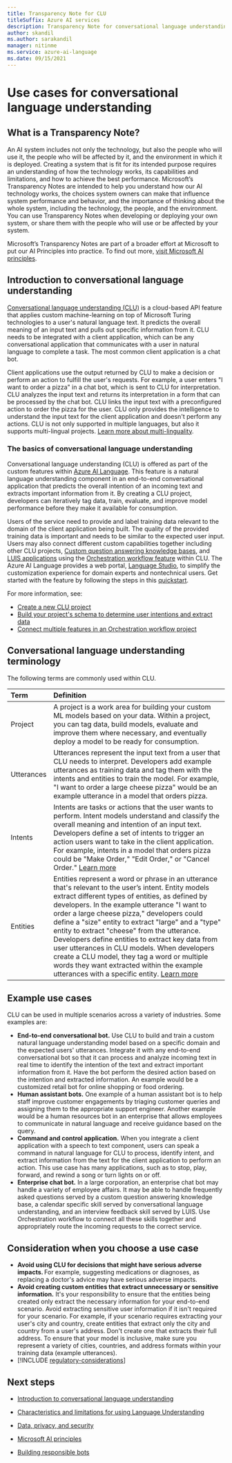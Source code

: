 ```yaml
---
title: Transparency Note for CLU
titleSuffix: Azure AI services
description: Transparency Note for conversational language understanding
author: skandil
ms.author: sarakandil
manager: nitinme
ms.service: azure-ai-language
ms.date: 09/15/2021
---
```


# Use cases for conversational language understanding

## What is a Transparency Note?

An AI system includes not only the technology, but also the people who will use it, the people who will be affected by it, and the environment in which it is deployed. Creating a system that is fit for its intended purpose requires an understanding of how the technology works, its capabilities and limitations, and how to achieve the best performance. Microsoft’s Transparency Notes are intended to help you understand how our AI technology works, the choices system owners can make that influence system performance and behavior, and the importance of thinking about the whole system, including the technology, the people, and the environment. You can use Transparency Notes when developing or deploying your own system, or share them with the people who will use or be affected by your system.  

Microsoft’s Transparency Notes are part of a broader effort at Microsoft to put our AI Principles into practice. To find out more, [visit Microsoft AI principles](https://www.microsoft.com/ai/responsible-ai).

## Introduction to conversational language understanding

[Conversational language understanding (CLU)](/azure/ai-services/language-service/conversational-language-understanding/overview) is a cloud-based API feature that applies custom machine-learning on top of Microsoft Turing technologies to a user's natural language text. It predicts the overall meaning of an input text and pulls out specific information from it. CLU needs to be integrated with a client application, which can be any conversational application that communicates with a user in natural language to complete a task. The most common client application is a chat bot.

Client applications use the output returned by CLU to make a decision or perform an action to fulfill the user's requests. For example, a user enters "I want to order a pizza" in a chat bot, which is sent to CLU for interpretation. CLU analyzes the input text and returns its interpretation in a form that can be processed by the chat bot. CLU links the input text with a preconfigured action to order the pizza for the user. CLU only provides the intelligence to understand the input text for the client application and doesn't perform any actions. CLU is not only supported in multiple languages, but also it supports multi-lingual projects. [Learn more about multi-linguality](/azure/ai-services/language-service/conversational-language-understanding/language-support).

### The basics of conversational language understanding

Conversational language understanding (CLU) is offered as part of the custom features within [Azure AI Language](/azure/ai-services/language-service/overview). This feature is a natural language understanding component in an end-to-end conversational application that predicts the overall intention of an incoming text and extracts important information from it. By creating a CLU project, developers can iteratively tag data, train, evaluate, and improve model performance before they make it available for consumption.

Users of the service need to provide and label training data relevant to the domain of the client application being built. The quality of the provided training data is important and needs to be similar to the expected user input. Users may also connect different custom capabilities together including other CLU projects, [Custom question answering knowledge bases](/azure/ai-services/language-service/question-answering/overview), and [LUIS applications](/azure/ai-services/luis/what-is-luis) using the [Orchestration workflow feature](/azure/ai-services/language-service/orchestration-workflow/overview) within CLU. The Azure AI Language provides a web portal, [Language Studio](https://language.cognitive.azure.com), to simplify the customization experience for domain experts and nontechnical users. Get started with the feature by following the steps in this [quickstart](/azure/ai-services/language-service/conversational-language-understanding/quickstart?pivots=language-studio).

For more information, see:

- [Create a new CLU project](/azure/ai-services/language-service/conversational-language-understanding/how-to/create-project)
- [Build your project's schema to determine user intentions and extract data](/azure/ai-services/language-service/conversational-language-understanding/how-to/build-schema)
- [Connect multiple features in an Orchestration workflow project](/azure/ai-services/language-service/conversational-language-understanding/how-to/create-project#create-an-orchestration-workflow-project)

## Conversational language understanding terminology

The following terms are commonly used within CLU.

|Term| Definition|
|:-----|:----|
|Project| A project is a work area for building your custom ML models based on your data. Within a project, you can tag data, build models, evaluate and improve them where necessary, and eventually deploy a model to be ready for consumption. |
|Utterances | Utterances represent the input text from a user that CLU needs to interpret. Developers add example utterances as training data and tag them with the intents and entities to train the model. For example, "I want to order a large cheese pizza" would be an example utterance in a model that orders pizza. |
|Intents | Intents are tasks or actions that the user wants to perform. Intent models understand and classify the overall meaning and intention of an input text. Developers define a set of intents to trigger an action users want to take in the client application. For example, intents in a model that orders pizza could be "Make Order," "Edit Order," or "Cancel Order." [Learn more](/azure/ai-services/language-service/conversational-language-understanding/how-to/build-schema) |
|Entities | Entities represent a word or phrase in an utterance that's relevant to the user’s intent. Entity models extract different types of entities, as defined by developers. In the example utterance "I want to order a large cheese pizza," developers could define a "size" entity to extract "large" and a "type" entity to extract "cheese" from the utterance. Developers define entities to extract key data from user utterances in CLU models. When developers create a CLU model, they tag a word or multiple words they want extracted within the example utterances with a specific entity. [Learn more](/azure/ai-services/language-service/conversational-language-understanding/how-to/build-schema) |


## Example use cases

CLU can be used in multiple scenarios across a variety of industries. Some examples are:

* **End-to-end conversational bot.** Use CLU to build and train a custom natural language understanding model based on a specific domain and the expected users' utterances. Integrate it with any end-to-end conversational bot so that it can process and analyze incoming text in real time to identify the intention of the text and extract important information from it. Have the bot perform the desired action based on the intention and extracted information. An example would be a customized retail bot for online shopping or food ordering.
* **Human assistant bots.** One example of a human assistant bot is to help staff improve customer engagements by triaging customer queries and assigning them to the appropriate support engineer. Another example would be a human resources bot in an enterprise that allows employees to communicate in natural language and receive guidance based on the query.
* **Command and control application.** When you integrate a client application with a speech to text component, users can speak a command in natural language for CLU to process, identify intent, and extract information from the text for the client application to perform an action. This use case has many applications, such as to stop, play, forward, and rewind a song or turn lights on or off.
* **Enterprise chat bot.** In a large corporation, an enterprise chat bot may handle a variety of employee affairs. It may be able to handle frequently asked questions served by a custom question answering knowledge base, a calendar specific skill served by conversational language understanding, and an interview feedback skill served by LUIS. Use Orchestration workflow to connect all these skills together and appropriately route the incoming requests to the correct service.


## Consideration when you choose a use case

* **Avoid using CLU for decisions that might have serious adverse impacts.** For example, suggesting medications or diagnoses, as replacing a doctor's advice may have serious adverse impacts.
* **Avoid creating custom entities that extract unnecessary or sensitive information.** It's your responsibility to ensure that the entities being created only extract the necessary information for your end-to-end scenario. Avoid extracting sensitive user information if it isn't required for your scenario. For example, if your scenario requires extracting your user's city and country, create entities that extract only the city and country from a user's address. Don't create one that extracts their full address. To ensure that your model is inclusive, make sure you represent a variety of cities, countries, and address formats within your training data (example utterances).
* [!INCLUDE [regulatory-considerations](../includes/regulatory-considerations.md)]

## Next steps

* [Introduction to conversational language understanding](/azure/ai-services/language-service/conversational-language-understanding/overview)
* [Characteristics and limitations for using Language Understanding](clu-characteristics-and-limitations.md)

* [Data, privacy, and security](clu-data-privacy-security.md)

* [Microsoft AI principles](https://www.microsoft.com/ai/responsible-ai?rtc=1&activetab=pivot1%3aprimaryr6)
* [Building responsible bots](https://www.microsoft.com/research/uploads/prod/2018/11/Bot_Guidelines_Nov_2018.pdf)
